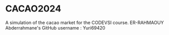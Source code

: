 # CACAO2024

A simulation of the cacao market for the CODEVSI course.
ER-RAHMAOUY Abderrahmane's GitHub username : Yuri69420

